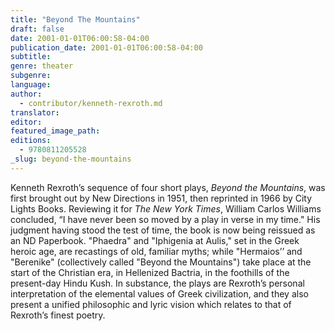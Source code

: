 ```yaml
---
title: "Beyond The Mountains"
draft: false
date: 2001-01-01T06:00:58-04:00
publication_date: 2001-01-01T06:00:58-04:00
subtitle:
genre: theater
subgenre:
language:
author:
  - contributor/kenneth-rexroth.md
translator:
editor:
featured_image_path:
editions:
  - 9780811205528
_slug: beyond-the-mountains
---
```


Kenneth Rexroth’s sequence of four short plays, _Beyond the Mountains_, was first brought out by New Directions in 1951, then reprinted in 1966 by City Lights Books. Reviewing it for _The New York Times_, William Carlos Williams concluded, “I have never been so moved by a play in verse in my time." His judgment having stood the test of time, the book is now being reissued as an ND Paperbook. "Phaedra" and "Iphigenia at Aulis," set in the Greek heroic age, are recastings of old, familiar myths; while "Hermaios’’ and "Berenike" (collectively called "Beyond the Mountains") take place at the start of the Christian era, in Hellenized Bactria, in the foothills of the present-day Hindu Kush. In substance, the plays are Rexroth’s personal interpretation of the elemental values of Greek civilization, and they also present a unified philosophic and lyric vision which relates to that of Rexroth’s finest poetry.

